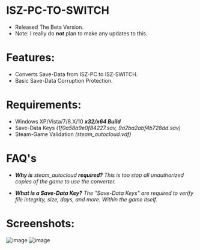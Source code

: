 # ISZ-PC-TO-SWITCH
- Released The Beta Version.
- Note: I really do ***not*** plan to make any updates to this.

# Features:
- Converts Save-Data from ISZ-PC to ISZ-SWITCH.
- Basic Save-Data Corruption Protection.

# Requirements:
- Windows XP/Vista/7/8.X/10 ***x32/x64 Build***
- Save-Data Keys *(1f0a58a9e0f84227.sav, 9a2ba2abf4b728dd.sav)*
- Steam-Game Validation *(steam_autocloud.vdf)*












# FAQ's
- ***Why is*** *steam_autocloud* ***required?***
*This is too stop all unauthorized copies of the game to use the converter.*

- ***What is a Save-Data Key?***
*The "Save-Data Keys" are required to verify file integrity, size, days, and more. Within the game itself.*

# Screenshots:
![image](https://user-images.githubusercontent.com/78656905/183311418-d5eb2981-9073-4094-b399-a75e97cf4a79.png)
![image](https://user-images.githubusercontent.com/78656905/183311455-9e195b41-70f0-4d36-b45d-0a21d8ea7137.png)
